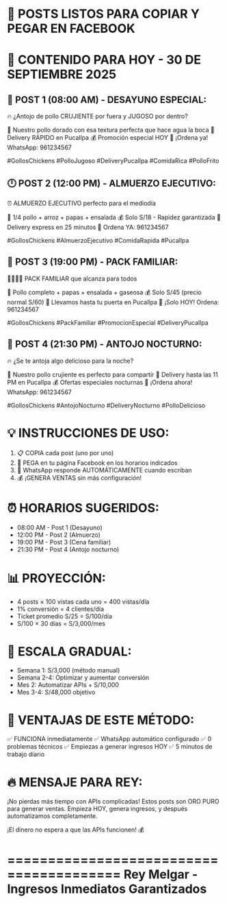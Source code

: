 🚀 POSTS LISTOS PARA COPIAR Y PEGAR EN FACEBOOK
================================================

📅 CONTENIDO PARA HOY - 30 DE SEPTIEMBRE 2025
============================================

🌅 POST 1 (08:00 AM) - DESAYUNO ESPECIAL:
------------------------------------------
🔥 ¿Antojo de pollo CRUJIENTE por fuera y JUGOSO por dentro?

🍗 Nuestro pollo dorado con esa textura perfecta que hace agua la boca
📍 Delivery RÁPIDO en Pucallpa
💰 Promoción especial HOY
🚀 ¡Ordena ya! WhatsApp: 961234567

#GollosChickens #PolloJugoso #DeliveryPucallpa #ComidaRica #PolloFrito

🕛 POST 2 (12:00 PM) - ALMUERZO EJECUTIVO:
------------------------------------------
⏰ ALMUERZO EJECUTIVO perfecto para el mediodía

🍗 1/4 pollo + arroz + papas + ensalada
💰 Solo S/18 - Rapidez garantizada
📍 Delivery express en 25 minutos
🚀 Ordena YA: 961234567

#GollosChickens #AlmuerzoEjecutivo #ComidaRapida #Pucallpa

🌆 POST 3 (19:00 PM) - PACK FAMILIAR:
-------------------------------------
👨‍👩‍👧‍👦 PACK FAMILIAR que alcanza para todos

🍗 Pollo completo + papas + ensalada + gaseosa
💰 Solo S/45 (precio normal S/60)
📍 Llevamos hasta tu puerta en Pucallpa
🚀 ¡Solo HOY! Ordena: 961234567

#GollosChickens #PackFamiliar #PromocionEspecial #DeliveryPucallpa

🌙 POST 4 (21:30 PM) - ANTOJO NOCTURNO:
--------------------------------------
🔥 ¿Se te antoja algo delicioso para la noche?

🍗 Nuestro pollo crujiente es perfecto para compartir
📍 Delivery hasta las 11 PM en Pucallpa
💰 Ofertas especiales nocturnas
🚀 ¡Ordena ahora! WhatsApp: 961234567

#GollosChickens #AntojoNocturno #DeliveryNocturno #PolloDelicioso

💡 INSTRUCCIONES DE USO:
=======================

1. 📋 COPIA cada post (uno por uno)
2. 📱 PEGA en tu página Facebook en los horarios indicados
3. 🤖 WhatsApp responde AUTOMÁTICAMENTE cuando escriban
4. 💰 ¡GENERA VENTAS sin más configuración!

⏰ HORARIOS SUGERIDOS:
=====================
- 08:00 AM - Post 1 (Desayuno)
- 12:00 PM - Post 2 (Almuerzo) 
- 19:00 PM - Post 3 (Cena familiar)
- 21:30 PM - Post 4 (Antojo nocturno)

📊 PROYECCIÓN:
=============
- 4 posts × 100 vistas cada uno = 400 vistas/día
- 1% conversión = 4 clientes/día
- Ticket promedio S/25 = S/100/día
- S/100 × 30 días = S/3,000/mes

🚀 ESCALA GRADUAL:
=================
- Semana 1: S/3,000 (método manual)
- Semana 2-4: Optimizar y aumentar conversión
- Mes 2: Automatizar APIs + S/10,000
- Mes 3-4: S/48,000 objetivo

💪 VENTAJAS DE ESTE MÉTODO:
==========================
✅ FUNCIONA inmediatamente
✅ WhatsApp automático configurado
✅ 0 problemas técnicos
✅ Empiezas a generar ingresos HOY
✅ 5 minutos de trabajo diario

🔥 MENSAJE PARA REY:
===================
¡No pierdas más tiempo con APIs complicadas!
Estos posts son ORO PURO para generar ventas.
Empieza HOY, genera ingresos, y después automatizamos completamente.

¡El dinero no espera a que las APIs funcionen! 💰

========================================
Rey Melgar - Ingresos Inmediatos Garantizados
========================================